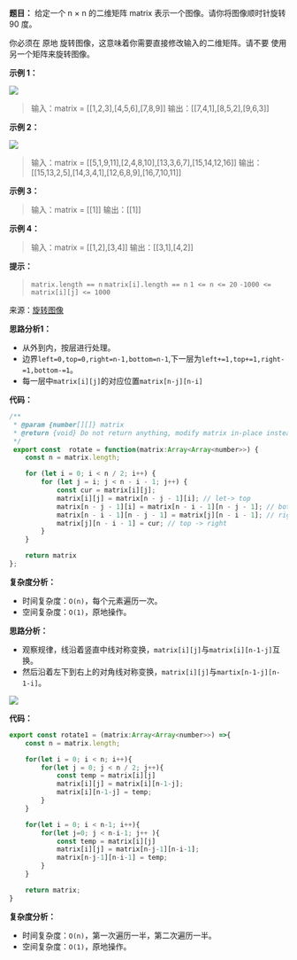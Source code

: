 **题目：** 给定一个 n × n 的二维矩阵 matrix 表示一个图像。请你将图像顺时针旋转 90 度。

你必须在 原地 旋转图像，这意味着你需要直接修改输入的二维矩阵。请不要 使用另一个矩阵来旋转图像。

 

**示例 1：**

![](https://assets.leetcode.com/uploads/2020/08/28/mat1.jpg)

> 输入：matrix = [[1,2,3],[4,5,6],[7,8,9]]
> 输出：[[7,4,1],[8,5,2],[9,6,3]]

**示例 2：**

![](https://assets.leetcode.com/uploads/2020/08/28/mat2.jpg)

> 输入：matrix = [[5,1,9,11],[2,4,8,10],[13,3,6,7],[15,14,12,16]]
> 输出：[[15,13,2,5],[14,3,4,1],[12,6,8,9],[16,7,10,11]]

**示例 3：**

> 输入：matrix = [[1]]
> 输出：[[1]]

**示例 4：**

> 输入：matrix = [[1,2],[3,4]]
> 输出：[[3,1],[4,2]]

**提示：**

> `matrix.length == n`
> `matrix[i].length == n`
> `1 <= n <= 20`
> `-1000 <= matrix[i][j] <= 1000`

来源：[旋转图像](https://leetcode-cn.com/problems/rotate-image)

**思路分析1：**

- 从外到内，按层进行处理。
- 边界`left=0,top=0,right=n-1,bottom=n-1`,下一层为`left+=1,top+=1,right-=1,bottom-=1`。
- 每一层中`matrix[i][j]`的对应位置`matrix[n-j][n-i]`

**代码：**

```javascript
/**
 * @param {number[][]} matrix
 * @return {void} Do not return anything, modify matrix in-place instead.
 */
 export const  rotate = function(matrix:Array<Array<number>>) {
    const n = matrix.length;

    for (let i = 0; i < n / 2; i++) {
        for (let j = i; j < n - i - 1; j++) {
            const cur = matrix[i][j];
            matrix[i][j] = matrix[n - j - 1][i]; // let-> top
            matrix[n - j - 1][i] = matrix[n - i - 1][n - j - 1]; // bottom -> left
            matrix[n - i - 1][n - j - 1] = matrix[j][n - i - 1]; // right -> bottom
            matrix[j][n - i - 1] = cur; // top -> right
        }
    }

    return matrix
};
```

**复杂度分析：**

- 时间复杂度：`O(n)`，每个元素遍历一次。
- 空间复杂度：`O(1)`，原地操作。

**思路分析：**

- 观察规律，线沿着竖直中线对称变换，`matrix[i][j]`与`matrix[i][n-1-j]`互换。
- 然后沿着左下到右上的对角线对称变换，`matrix[i][j]`与`martix[n-1-j][n-1-i]`。

![](https://cdn.nlark.com/yuque/0/2021/png/2743865/1618486402826-fbce6cad-67a2-4834-9250-903f024c6aa6.png)

**代码：**

```javascript
export const rotate1 = (matrix:Array<Array<number>>) =>{
    const n = matrix.length;

    for(let i = 0; i < n; i++){
        for(let j = 0; j < n / 2; j++){
            const temp = matrix[i][j] 
            matrix[i][j] = matrix[i][n-1-j];
            matrix[i][n-1-j] = temp;
        }
    }

    for(let i = 0; i < n-1; i++){
        for(let j=0; j < n-i-1; j++ ){
            const temp = matrix[i][j]
            matrix[i][j] = matrix[n-j-1][n-i-1];
            matrix[n-j-1][n-i-1] = temp;
        }
    }

    return matrix;
}
```

**复杂度分析：**

- 时间复杂度：`O(n)`，第一次遍历一半，第二次遍历一半。
- 空间复杂度：`O(1)`，原地操作。